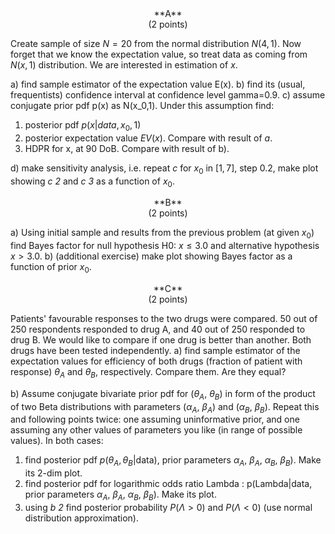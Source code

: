 <center>
**A**
</center> 

<center>
(2 points)
</center>

Create sample of size $N=20$ from the normal distribution $N(4,1)$. Now forget that we know the expectation value, so treat data as
coming from $N(x,1)$ distribution. We are interested in estimation of $x$.

a) find sample estimator of the expectation value E(x).
b) find its (usual, frequentists) confidence interval at confidence level gamma=0.9.
c) assume conjugate prior pdf p(x) as N(x_0,1). Under this assumption find:

   1) posterior pdf $p(x|data,x_0,1)$
   2) posterior expectation value $EV(x)$. Compare with result of *a*.
   3) HDPR for x, at $90%$ DoB. Compare with result of b).

d) make sensitivity analysis, i.e. repeat *c* for $x_0$ in $[1,7]$, step $0.2$, make plot showing *c 2* and *c 3* as a function of $x_0$.

<center>
**B**
</center> 

<center>
(2 points)
</center>

a) Using initial sample and results from the previous problem (at given $x_0$) find Bayes factor
for null hypothesis H0: $x \le 3.0$ and alternative hypothesis $x > 3.0$.
b) (additional exercise) make plot showing Bayes factor as a function of prior $x_0$.

<center>
**C**
</center> 

<center>
(2 points)
</center>

Patients' favourable responses to the two drugs were compared. 50 out of 250 respondents responded to drug A, and 40 out of 250
responded to drug B. We would like to compare if one drug is better than another. Both drugs have been tested independently.
a) find sample estimator of the expectation values for efficiency of both drugs (fraction of patient with response) $\theta_A$ and $\theta_B$,
respectively. Compare them.
Are they equal?

b) Assume conjugate bivariate prior pdf for ($\theta_A$, $\theta_B$) in form of the product of two Beta distributions with parameters
($\alpha_A$, $\beta_A$) and ($\alpha_B$, $\beta_B$). Repeat this and following points twice: one assuming uninformative prior, and one assuming any other values
of parameters you like (in range of possible values).
In both cases:  

   1) find posterior pdf $p(\theta_A,\theta_B | \text{data})$, prior parameters $\alpha_A$, $\beta_A$, $\alpha_B$, $\beta_B$). Make its 2-dim plot.
   2) find posterior pdf for logarithmic odds ratio Lambda : p(Lambda|data, prior parameters $\alpha_A$, $\beta_A$, $\alpha_B$, $\beta_B$). Make its
plot.
   3) using *b 2* find posterior probability $P(\Lambda>0)$ and $P(\Lambda<0)$ (use normal distribution approximation).
